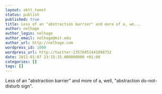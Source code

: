 ```yaml
---
layout: aktt_tweet
status: publish
published: true
title: Less of an "abstraction barrier" and more of a, we...
author: nelhage
author_login: nelhage
author_email: nelhage@mit.edu
author_url: http://nelhage.com
wordpress_id: 1099
wordpress_url: http://twitter-23578451441098752
date: 2011-01-07 23:15:15.000000000 +01:00
categories: []
tags: []
---
```

Less of an "abstraction barrier" and more of a, well, "abstraction do-not-disturb sign".
